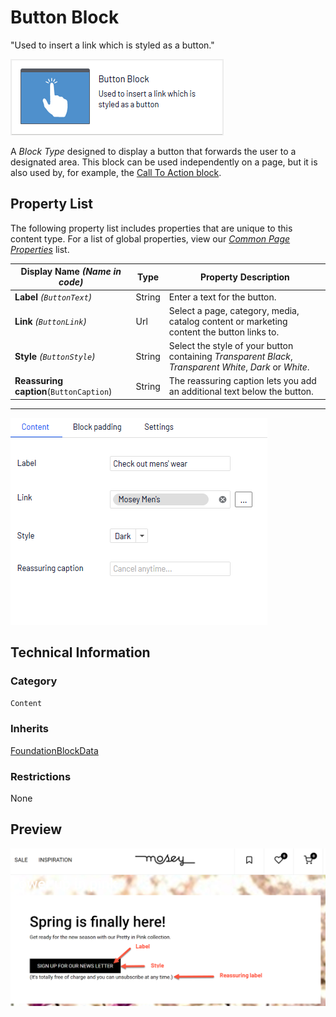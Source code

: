 # Button Block
"Used to insert a link which is styled as a button."

![Button Block](Screenshots/Button%20Block%20-%20icon.png)

A *Block Type* designed to display a button that forwards the user to a designated area. This block can be used independently on a page, but it is also used by, for example, the [Call To Action block](Call%20To%20Action%20Block.md).

## Property List
The following property list includes properties that are unique to this content type. For a list of global properties, view our [*Common Page Properties*](../../Common%20Page%20Properties.md) list.

Display Name *(Name in code)* | Type | Property Description
--------------|------|---------------
**Label** *(`ButtonText`)* | String | Enter a text for the button.
**Link** *(`ButtonLink`)* | Url | Select a page, category, media, catalog content or marketing content the button links to.
**Style** *(`ButtonStyle`)* | String | Select the style of your button containing *Transparent Black*, *Transparent White*, *Dark* or *White*.
**Reassuring caption**(`ButtonCaption`) | String | The reassuring caption lets you add an additional text below the button.


** **
![Button Block - Content tab](Screenshots/Button%20Block%20-%20Content%20tab.png)

## Technical Information

### Category
`Content`

### Inherits
[FoundationBlockData](#)

### Restrictions
None

## Preview
![Button Block - Preview](Screenshots/Button%20Block%20-%20Preview.png)
